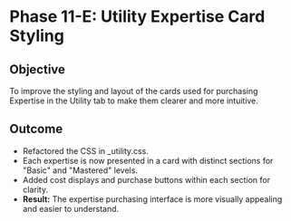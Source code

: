 # Phase 11-E: Utility Expertise Card Styling

## Objective
To improve the styling and layout of the cards used for purchasing Expertise in the Utility tab to make them clearer and more intuitive.

## Outcome
-   Refactored the CSS in _utility.css.
-   Each expertise is now presented in a card with distinct sections for "Basic" and "Mastered" levels.
-   Added cost displays and purchase buttons within each section for clarity.
-   **Result:** The expertise purchasing interface is more visually appealing and easier to understand.

